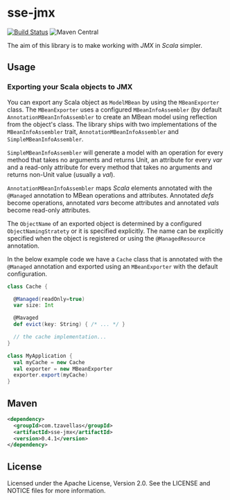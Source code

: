 # sse-jmx

[![Build Status](https://secure.travis-ci.org/sptz45/sse-jmx.png)](http://travis-ci.org/sptz45/sse-jmx) ![Maven Central](http://img.shields.io/maven-central/v/com.tzavellas/sse-jmx.svg)

The aim of this library is to make working with *JMX* in *Scala* simpler.

## Usage

### Exporting your Scala objects to JMX

You can export any Scala object as `ModelMBean` by using the `MBeanExporter`
class. The `MBeanExporter` uses a configured `MBeanInfoAssembler` (by default
`AnnotationMBeanInfoAssembler` to create an MBean model using reflection from
the object's class. The library ships with two implementations of the
`MBeanInfoAssembler` trait, `AnnotationMBeanInfoAssembler` and
`SimpleMBeanInfoAssembler`.

`SimpleMBeanInfoAssembler` will generate a model with an operation for every
method that takes no arguments and returns Unit, an attribute for every *var*
and a read-only attribute for every method that takes no arguments and returns
non-Unit value (usually a *val*).

`AnnotationMBeanInfoAssembler` maps *Scala* elements annotated with the `@Managed`
annotation to MBean operations and attributes. Annotated *defs* become operations,
annotated *vars* become attributes and annotated *vals* become read-only
attributes.

The `ObjectName` of an exported object is determined by a configured 
`ObjectNamingStratety` or it is specified explicitly. The name can be explicitly
specified when the object is registered or using the `@ManagedResource`
annotation.

In the below example code we have a `Cache` class that is annotated with the
`@Managed` annotation and exported using an `MBeanExporter` with the default
configuration. 

```scala
class Cache {

  @Managed(readOnly=true)
  var size: Int

  @Mavaged
  def evict(key: String) { /* ... */ }

  // the cache implementation...
}

class MyApplication {
  val myCache = new Cache
  val exporter = new MBeanExporter
  exporter.export(myCache)
}
```

## Maven

```xml
<dependency>
  <groupId>com.tzavellas</groupId>
  <artifactId>sse-jmx</artifactId>
  <version>0.4.1</version>
</dependency>
```


## License

Licensed under the Apache License, Version 2.0. See the LICENSE and NOTICE
files for more information.
